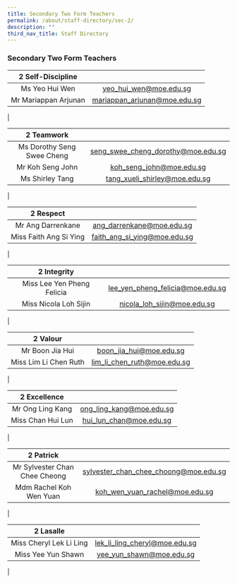 ```yaml
---
title: Secondary Two Form Teachers
permalink: /about/staff-directory/sec-2/
description: ""
third_nav_title: Staff Directory
---
```

### **Secondary Two Form Teachers**

| 2 Self-Discipline |  |
|:---:|:---:|
| Ms Yeo Hui Wen | [yeo_hui_wen@moe.edu.sg](mailto:yeo_hui_wen@moe.edu.sg) |
| Mr Mariappan Arjunan | [mariappan_arjunan@moe.edu.sg](mailto:mariappan_arjunan@moe.edu.sg) |
|

| 2 Teamwork |  |
|:---:|:---:|
| Ms Dorothy Seng Swee Cheng | seng_swee_cheng_dorothy@moe.edu.sg |
| Mr Koh Seng John | koh_seng_john@moe.edu.sg |
| Ms Shirley Tang | tang_xueli_shirley@moe.edu.sg |
|

| 2 Respect |  |
|:---:|:---:|
| Mr Ang Darrenkane | ang_darrenkane@moe.edu.sg |
| Miss Faith Ang Si Ying | faith_ang_si_ying@moe.edu.sg |
|

| 2 Integrity |  |
|:---:|:---:|
| Miss Lee Yen Pheng Felicia | lee_yen_pheng_felicia@moe.edu.sg |
| Miss Nicola Loh Sijin | nicola_loh_sijin@moe.edu.sg |
|

| 2 Valour |  |
|:---:|:---:|
| Mr Boon Jia Hui | boon_jia_hui@moe.edu.sg |
| Miss Lim Li Chen Ruth | lim_li_chen_ruth@moe.edu.sg |
|

| 2 Excellence |  |
|:---:|:---:|
| Mr Ong Ling Kang | ong_ling_kang@moe.edu.sg |
| Miss Chan Hui Lun | hui_lun_chan@moe.edu.sg |
|

| 2 Patrick |  |
|:---:|:---:|
| Mr Sylvester Chan Chee Cheong | sylvester_chan_chee_choong@moe.edu.sg |
| Mdm Rachel Koh Wen Yuan | koh_wen_yuan_rachel@moe.edu.sg |
|

| 2 Lasalle |  |
|:---:|:---:|
| Miss Cheryl Lek Li Ling | lek_li_ling_cheryl@moe.edu.sg |
| Miss Yee Yun Shawn | yee_yun_shawn@moe.edu.sg |
|